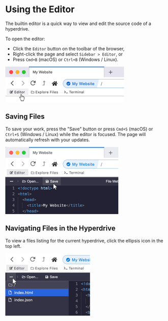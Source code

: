 # Using the Editor

The builtin editor is a quick way to view and edit the source code of a hyperdrive.

To open the editor:

* Click the `Editor` button on the toolbar of the browser,
* Right-click the page and select `Sidebar > Editor`, or
* Press `Cmd+B` \(macOS\) or `Ctrl+B` \(Windows / Linux\).

![](../.gitbook/assets/open-editor.png)

## Saving Files

To save your work, press the "Save" button or press `Cmd+S` \(macOS\) or `Ctrl+S` \(Windows / Linux\) while the editor is focused. The page will automatically refresh with your updates.

![](../.gitbook/assets/editor-save.png)

## Navigating Files in the Hyperdrive

To view a files listing for the current hyperdrive, click the ellipsis icon in the top left.

![](../.gitbook/assets/editor-list-files.png)

